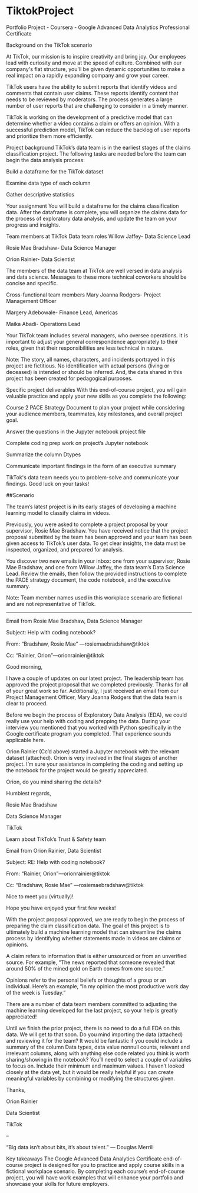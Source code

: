 # TiktokProject
Portfolio Project - Coursera - Google Advanced Data Analytics Professional Certificate

Background on the TikTok scenario

At TikTok, our mission is to inspire creativity and bring joy. Our employees lead with curiosity and move at the speed of culture. Combined with our company's flat structure, you'll be given dynamic opportunities to make a real impact on a rapidly expanding company and grow your career.

TikTok users have the ability to submit reports that identify videos and comments that contain user claims. These reports identify content that needs to be reviewed by moderators. The process generates a large number of user reports that are challenging to consider in a timely manner. 

TikTok is working on the development of a predictive model that can determine whether a video contains a claim or offers an opinion. With a successful prediction model, TikTok can reduce the backlog of user reports and prioritize them more efficiently.

Project background
TikTok’s data team is in the earliest stages of the claims classification project. The following tasks are needed before the team can begin the data analysis process:

Build a dataframe for the TikTok dataset

Examine data type of each column

Gather descriptive statistics

Your assignment
You will build a dataframe for the claims classification data. After the dataframe is complete, you will organize the claims data for the process of exploratory data analysis, and update the team on your progress and insights.

Team members at TikTok
Data team roles
Willow Jaffey- Data Science Lead

Rosie Mae Bradshaw- Data Science Manager

Orion Rainier- Data Scientist

The members of the data team at TikTok are well versed in data analysis and data science. Messages to these more technical coworkers should be concise and specific.

Cross-functional team members
Mary Joanna Rodgers- Project Management Officer

Margery Adebowale- Finance Lead, Americas

Maika Abadi- Operations Lead

Your TikTok team includes several managers, who oversee operations. It is important to adjust your general correspondence appropriately to their roles, given that their responsibilities are less technical in nature. 

Note: The story, all names, characters, and incidents portrayed in this project are fictitious. No identification with actual persons (living or deceased) is intended or should be inferred. And, the data shared in this project has been created for pedagogical purposes. 

Specific project deliverables
With this end-of-course project, you will gain valuable practice and apply your new skills as you complete the following:

Course 2 PACE Strategy Document to plan your project while considering your audience members, teammates, key milestones, and overall project goal. 

Answer the questions in the Jupyter notebook project file

Complete coding prep work on project’s Jupyter notebook

Summarize the column Dtypes

Communicate important findings in the form of an executive summary  

TikTok's data team needs you to problem-solve and communicate your findings. Good luck on your tasks!


##Scenario

The team’s latest project is in its early stages of developing a machine learning model to classify claims in videos.

Previously, you were asked to complete a project proposal by your supervisor, Rosie Mae Bradshaw. You have received notice that the project proposal submitted by the team has been approved and your team has been given access to TikTok’s user data. To get clear insights, the data must be inspected, organized, and prepared for analysis. 

You discover two new emails in your inbox: one from your supervisor, Rosie Mae Bradshaw, and one from Willow Jaffey, the data team’s Data Science Lead. Review the emails, then follow the provided instructions to complete the PACE strategy document, the code notebook, and the executive summary. 

Note: Team member names used in this workplace scenario are fictional and are not representative of TikTok.

______________________________________________

Email from Rosie Mae Bradshaw, Data Science Manager

Subject: Help with coding notebook?

From: “Bradshaw, Rosie Mae” —rosiemaebradshaw@tiktok

Cc: “Rainier, Orion”—orionrainier@tiktok

Good morning,

I have a couple of updates on our latest project. The leadership team has approved the project proposal that we completed previously. Thanks for all of your great work so far. Additionally, I just received an email from our Project Management Officer, Mary Joanna Rodgers that the data team is clear to proceed.

Before we begin the process of Exploratory Data Analysis (EDA), we could really use your help with coding and prepping the data. During your interview you mentioned that you worked with Python specifically in the Google certificate program you completed. That experience sounds applicable here. 

Orion Rainier (Cc’d above) started a Jupyter notebook with the relevant dataset (attached). Orion is very involved in the final stages of another project. I’m sure your assistance in completing the coding and setting up the notebook for the project would be greatly appreciated. 

Orion, do you mind sharing the details? 

Humblest regards, 

Rosie Mae Bradshaw 

Data Science Manager

TikTok

Learn about TikTok’s Trust & Safety team


Email from Orion Rainier, Data Scientist

Subject: RE: Help with coding notebook?

From: “Rainier, Orion”—orionrainier@tiktok

Cc: “Bradshaw, Rosie Mae” —rosiemaebradshaw@tiktok

Nice to meet you (virtually)! 

Hope you have enjoyed your first few weeks! 

With the project proposal approved, we are ready to begin the process of preparing the claim classification data. The goal of this project is to ultimately build a machine learning model that can streamline the claims process by identifying whether statements made in videos are claims or opinions. 

A claim refers to information that is either unsourced or from an unverified source. For example, “The news reported that someone revealed that around 50% of the mined gold on Earth comes from one source.”

Opinions refer to the personal beliefs or thoughts of a group or an individual. Here’s an example, “In my opinion the most productive work day of the week is Tuesday.”

There are a number of data team members committed to adjusting the machine learning developed for the last project, so your help is greatly appreciated!

Until we finish the prior project, there is no need to do a full EDA on this data. We will get to that soon. Do you mind importing the data (attached) and reviewing it for the team? It would be fantastic if you could include a summary of the column Data types, data value nonnull counts, relevant and irrelevant columns, along with anything else code related you think is worth sharing/showing in the notebook? You’ll need to select a couple of variables to focus on. Include their minimum and maximum values. I haven’t looked closely at the data yet, but it would be really helpful if you can create meaningful variables by combining or modifying the structures given.

Thanks,

Orion Rainier

Data Scientist

TikTok

–

“Big data isn’t about bits, it’s about talent.” — Douglas Merrill

Key takeaways 
The Google Advanced Data Analytics Certificate end-of-course project is designed for you to practice and apply course skills in a fictional workplace scenario. By completing each course’s end-of-course project, you will have work examples that will enhance your portfolio and showcase your skills for future employers. 
